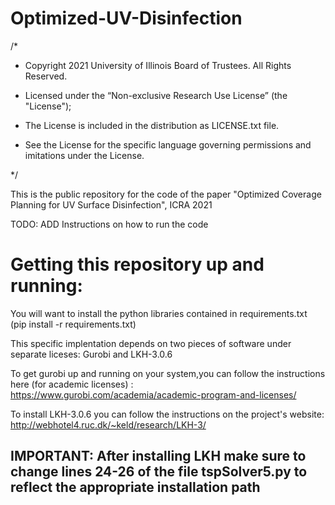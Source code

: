# Optimized-UV-Disinfection

/*

* Copyright 2021 University of Illinois Board of Trustees. All Rights Reserved.

* Licensed under the “Non-exclusive Research Use License” (the "License");

* The License is included in the distribution as LICENSE.txt file.

* See the License for the specific language governing permissions and imitations under the License.

*/

This is the public repository for the code of the paper "Optimized Coverage Planning for UV Surface Disinfection", ICRA 2021

TODO: ADD Instructions on how to run the code

# Getting this repository up and running:

You will want to install the python libraries contained in requirements.txt (pip install -r requirements.txt)

This specific implentation depends on two pieces of software under separate liceses: Gurobi and LKH-3.0.6

To get gurobi up and running on your system,you can follow the instructions here (for academic licenses) :       https://www.gurobi.com/academia/academic-program-and-licenses/

To install LKH-3.0.6 you can follow the instructions on the project's website: http://webhotel4.ruc.dk/~keld/research/LKH-3/

## IMPORTANT: After installing LKH make sure to change lines 24-26 of the file tspSolver5.py to reflect the appropriate installation path


